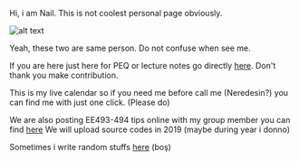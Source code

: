 Hi, i am Nail. This is not coolest personal page obviously.

![alt text](https://github.com/nailtosun/nailtosun.github.io/tree/master/images/caps.png)

Yeah, these two are same person. Do not confuse when see me.

If you are here just here for PEQ or lecture notes go directly [here](https://github.com/openeee). Don't thank you make contribution.

This is my live calendar so if you need me before call me (Neredesin?) you can find
me with just one click. (Please do)

We are also posting EE493-494 tips online with my group member you can find [here](bitirme.MD)
We will upload source codes in 2019 (maybe during year i donno)

Sometimes i write random stuffs [here](bos.MD) (boş)
